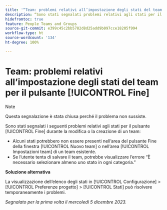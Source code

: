 ```yaml
---
title: '“Team: problemi relativi all’impostazione degli stati del team per il pulsante Fine”'
description: “Sono stati segnalati problemi relativi agli stati per il pulsante [!UICONTROL Fine] durante la modifica o la creazione di un team. È disponibile una soluzione alternativa.”
hidefromtoc: true
feature: People Teams and Groups
source-git-commit: e399c45c2bb5782d8d25add9b097cce18205f994
workflow-type: ht
source-wordcount: '134'
ht-degree: 100%

---
```



# Team: problemi relativi all’impostazione degli stati del team per il pulsante [!UICONTROL Fine]

>[!NOTE]
>
>Questa segnalazione è stata chiusa perché il problema non sussiste.

Sono stati segnalati i seguenti problemi relativi agli stati per il pulsante [!UICONTROL Fine] durante la modifica o la creazione di un team:

* Alcuni stati potrebbero non essere presenti nell’area del pulsante Fine della finestra [!UICONTROL Nuovo team] o nell’area [!UICONTROL Impostazioni team] di un team esistente.
* Se l’utente tenta di salvare il team, potrebbe visualizzare l’errore “È necessario selezionare almeno uno stato in ogni categoria.”

**Soluzione alternativa**

La visualizzazione dell’elenco degli stati in [!UICONTROL Configurazione] > [!UICONTROL Preferenze progetto] > [!UICONTROL Stati] può risolvere temporaneamente i problemi.

_Segnalato per la prima volta il mercoledì 5 dicembre 2023._
